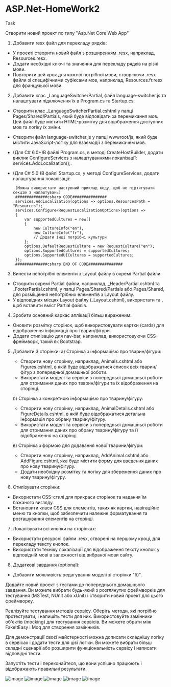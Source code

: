 # ASP.Net-HomeWork2

Task

Створити новий проект по типу "Asp.Net Core Web App" 

1) Добавити resx файл для перекладу рядків:
 - У проекті створити новий файл з розширенням .resx, наприклад, Resources.resx.
 - Додати необхідні ключі та значення для перекладу рядків на різні мови.
 - Повторити цей крок для кожної потрібної мови, створюючи .resx файли зі специфічними суфіксами мов, наприклад, Resources.fr.resx для французької мови.

2) Добавити клас _LanguageSwitcherPartial, файл language-switcher.js та налаштувати підключення їх в Program.cs та Startup.cs:
 - Створити клас _LanguageSwitcherPartial.cshtml у папці Pages/Shared/Partials, який буде відповідати за перемикання мов. Цей файл буде містити HTML-розмітку для відображення доступних мов та логіку їх зміни.
 - Створити файл language-switcher.js у папці wwwroot/js, який буде містити JavaScript-логіку для взаємодії з перемикачем мов.
 
 - (Для C# 6.0+)В файлі Program.cs, в методі CreateHostBuilder, додати виклик ConfigureServices з налаштуваннями локалізації: services.AddLocalization();.
 - (Для C# 5.0 )В файлі Startup.cs, у методі ConfigureServices, додати налаштування локалізації:
        
        (Можна використати наступний приклад коду, щоб не підтягувати секцію з налаштувань)
        ##############csharp CODE###############
        services.AddLocalization(options => options.ResourcesPath = "Resources");
        services.Configure<RequestLocalizationOptions>(options =>
        {
            var supportedCultures = new[]
            {
                new CultureInfo("en"),
                new CultureInfo("fr"),
                // Додати інші потрібні культури
            };
            options.DefaultRequestCulture = new RequestCulture("en");
            options.SupportedCultures = supportedCultures;
            options.SupportedUICultures = supportedCultures;
        });
        ##############csharp END OF CODE###############

3) Винести непотрібні елементи з Layout файлу в окремі Partial файли:
 - Створити окремі Partial файли, наприклад, _HeaderPartial.cshtml та _FooterPartial.cshtml, у папці Pages/Shared/Partials або Pages/Shared, для розміщення непотрібних елементів з Layout файлу.
 - У відповідних місцях Layout файлу (_Layout.cshtml), використати  <partial name="_HeaderPartial"/> та  <partial name="_FooterPartial"/>, щоб вставити вміст Partial файлів.

4) Зробити основний каркас аплікації більш вираженим:
 - Оновити розмітку сторінок, щоб використовувати картки (cards) для відображення інформації про тварин/фігури.
 - Додати стилізацію для nav-bar, наприклад, використовуючи CSS-фреймворк, такий як Bootstrap.

5) Добавити 3 сторінки:
    а) Сторінка з інформацією про тварин/фігури:
     - Створити нову сторінку, наприклад, Animals.cshtml або Figures.cshtml, в якій буде відображатися список всіх тварин/фігур з попередньої домашньої роботи.
     - Використати моделі та сервіси з попередньої домашньої роботи для отримання даних про тварин/фігури та їх відображення на сторінці.
    
    б) Сторінка з конкретною інформацією про тварину/фігуру:
     - Створити нову сторінку, наприклад, AnimalDetails.cshtml або FigureDetails.cshtml, в якій буде відображатися детальна інформація про обрану тварину/фігуру.
     - Використати моделі та сервіси з попередньої домашньої роботи для отримання даних про обрану тварину/фігуру та її відображення на сторінці.

    в) Сторінка з формою для додавання нової тварини/фігури:
     - Створити нову сторінку, наприклад, AddAnimal.cshtml або AddFigure.cshtml, яка буде містити форму для введення даних про нову тварину/фігуру.
     - Додати необхідну розмітку та логіку для збереження даних про нову тварину/фігуру.

6) Стилізувати сторінки:
 - Використати CSS-стилі для прикраси сторінок та надання їм бажаного вигляду.
 - Встановити класи CSS для елементів, таких як картки, навігаційне меню та кнопки, щоб забезпечити належне форматування та розташування елементів на сторінці.

7) Локалізувати всі кнопки на сторінках:
 - Використати ресурсні файли .resx, створені на першому кроці, для перекладу тексту кнопок.
 - Використати техніку локалізації для відображення тексту кнопок у відповідній мові в залежності від вибраної мови сайту.

8) Додаткові завдання (optional):
 - Добавити можливість редагування моделі зі сторінки "б)".

Додайте новий проект з тестами до попереднього домашнього завдання. Ви можете вибрати будь-який з розглянутих фреймворків для тестування (MSTest, NUnit або xUnit) і     створити новий проект для цього фреймворку.

Реалізуйте тестування методів сервісу. Оберіть методи, які потрібно протестувати, і напишіть тести для них. Використовуйте замінники об'єктів (mocking) для тестування сервісів. Ви можете обрати між FakeItEasy і Moq для створення замінників.

Для демонстрації своєї майстерності можна дописати складнішу логіку в сервісах і додати тести для цієї логіки. Ви можете вибрати більш складні сценарії або розширити функціональність сервісу і написати відповідні тести.

Запустіть тести і переконайтеся, що вони успішно працюють і відображають правильні результати.

![image](https://github.com/KusmiiVasyl/ASP.Net-HomeWork2/assets/90526809/1c3e2277-1a24-4a0d-a863-578f41ab6bab)
![image](https://github.com/KusmiiVasyl/ASP.Net-HomeWork2/assets/90526809/5cb62526-5768-4edf-8b3c-e74d074e0866)
![image](https://github.com/KusmiiVasyl/ASP.Net-HomeWork2/assets/90526809/9f0391ad-5fe1-4253-b7d8-37926cd85dd0)
![image](https://github.com/KusmiiVasyl/ASP.Net-HomeWork2/assets/90526809/57a066bb-d8b9-4895-8c7f-c8b42bb4de1b)
![image](https://github.com/KusmiiVasyl/ASP.Net-HomeWork2/assets/90526809/1bba7285-1d05-42a0-940d-21553326654b)


